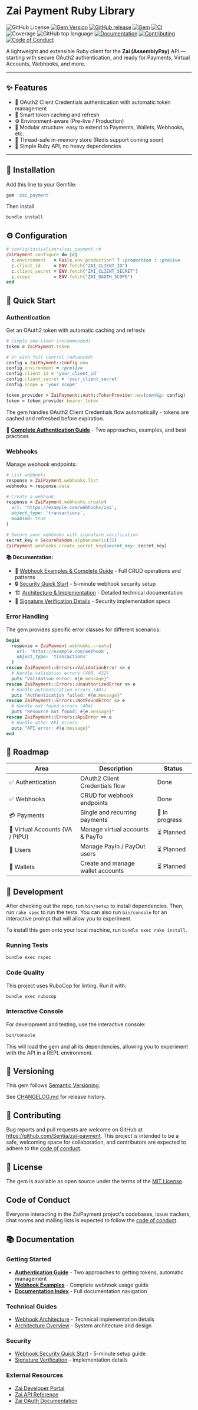 # Zai Payment Ruby Library

![GitHub License](https://img.shields.io/github/license/Sentia/zai-payment)
[![Gem Version](https://badge.fury.io/rb/zai_payment.svg)](https://badge.fury.io/rb/zai_payment)
[![GitHub release](https://img.shields.io/github/release/Sentia/zai-payment.svg)](https://github.com/Sentia/zai-payment/releases)
[![Gem](https://img.shields.io/gem/dt/zai_payment.svg)](https://rubygems.org/gems/zai_payment)
[![CI](https://github.com/Sentia/zai-payment/actions/workflows/ci.yml/badge.svg)](https://github.com/Sentia/zai-payment/actions/workflows/ci.yml)
![Coverage](https://img.shields.io/endpoint?url=https://raw.githubusercontent.com/Sentia/zai-payment/main/badges/coverage.json)
![GitHub top language](https://img.shields.io/github/languages/top/Sentia/zai-payment)
[![Documentation](https://img.shields.io/badge/docs-rubydoc.info-blue.svg)](https://rubydoc.info/gems/zai_payment)
[![Contributing](https://img.shields.io/badge/contributions-welcome-brightgreen.svg?style=flat)](./CONTRIBUTING.md)
[![Code of Conduct](https://img.shields.io/badge/code%20of%20conduct-MIT-blue.svg)](./CODE_OF_CONDUCT.md)

A lightweight and extensible Ruby client for the **Zai (AssemblyPay)** API — starting with secure OAuth2 authentication, and ready for Payments, Virtual Accounts, Webhooks, and more.

---

## ✨ Features

- 🔐 OAuth2 Client Credentials authentication with automatic token management  
- 🧠 Smart token caching and refresh  
- ⚙️ Environment-aware (Pre-live / Production)  
- 🧱 Modular structure: easy to extend to Payments, Wallets, Webhooks, etc.  
- 🧩 Thread-safe in-memory store (Redis support coming soon)  
- 🧰 Simple Ruby API, no heavy dependencies  

---

## 🧭 Installation

Add this line to your Gemfile:

```ruby
gem 'zai_payment'
```

Then install

```bash
bundle install
```

## ⚙️ Configuration

```ruby
# config/initializers/zai_payment.rb
ZaiPayment.configure do |c|
  c.environment   = Rails.env.production? ? :production : :prelive
  c.client_id     = ENV.fetch("ZAI_CLIENT_ID")
  c.client_secret = ENV.fetch("ZAI_CLIENT_SECRET")
  c.scope         = ENV.fetch("ZAI_OAUTH_SCOPE")
end
```

## 🚀 Quick Start

### Authentication

Get an OAuth2 token with automatic caching and refresh:

```ruby
# Simple one-liner (recommended)
token = ZaiPayment.token

# Or with full control (advanced)
config = ZaiPayment::Config.new
config.environment = :prelive
config.client_id = 'your_client_id'
config.client_secret = 'your_client_secret'
config.scope = 'your_scope'

token_provider = ZaiPayment::Auth::TokenProvider.new(config: config)
token = token_provider.bearer_token
```

The gem handles OAuth2 Client Credentials flow automatically - tokens are cached and refreshed before expiration.

📖 **[Complete Authentication Guide](docs/AUTHENTICATION.md)** - Two approaches, examples, and best practices

### Webhooks

Manage webhook endpoints:

```ruby
# List webhooks
response = ZaiPayment.webhooks.list
webhooks = response.data

# Create a webhook
response = ZaiPayment.webhooks.create(
  url: 'https://example.com/webhooks/zai',
  object_type: 'transactions',
  enabled: true
)

# Secure your webhooks with signature verification
secret_key = SecureRandom.alphanumeric(32)
ZaiPayment.webhooks.create_secret_key(secret_key: secret_key)
```

**📚 Documentation:**
- 📖 [Webhook Examples & Complete Guide](examples/webhooks.md) - Full CRUD operations and patterns
- 🔒 [Security Quick Start](docs/WEBHOOK_SECURITY_QUICKSTART.md) - 5-minute webhook security setup
- 🏗️ [Architecture & Implementation](docs/WEBHOOKS.md) - Detailed technical documentation
- 🔐 [Signature Verification Details](docs/WEBHOOK_SIGNATURE.md) - Security implementation specs

### Error Handling

The gem provides specific error classes for different scenarios:

```ruby
begin
  response = ZaiPayment.webhooks.create(
    url: 'https://example.com/webhook',
    object_type: 'transactions'
  )
rescue ZaiPayment::Errors::ValidationError => e
  # Handle validation errors (400, 422)
  puts "Validation error: #{e.message}"
rescue ZaiPayment::Errors::UnauthorizedError => e
  # Handle authentication errors (401)
  puts "Authentication failed: #{e.message}"
rescue ZaiPayment::Errors::NotFoundError => e
  # Handle not found errors (404)
  puts "Resource not found: #{e.message}"
rescue ZaiPayment::Errors::ApiError => e
  # Handle other API errors
  puts "API error: #{e.message}"
end
```

## 🧩 Roadmap

| Area                            | Description                       | Status         |
| ------------------------------- | --------------------------------- | -------------- |
| ✅ Authentication                | OAuth2 Client Credentials flow    | Done           |
| ✅ Webhooks                     | CRUD for webhook endpoints        | Done           |
| 💳 Payments                     | Single and recurring payments     | 🚧 In progress |
| 🏦 Virtual Accounts (VA / PIPU) | Manage virtual accounts & PayTo   | ⏳ Planned      |
| 👤 Users                        | Manage PayIn / PayOut users       | ⏳ Planned      |
| 💼 Wallets                      | Create and manage wallet accounts | ⏳ Planned      |

## 🧪 Development

After checking out the repo, run `bin/setup` to install dependencies. Then, run `rake spec` to run the tests. You can also run `bin/console` for an interactive prompt that will allow you to experiment.

To install this gem onto your local machine, run `bundle exec rake install`.

### Running Tests

```bash
bundle exec rspec
```

### Code Quality

This project uses RuboCop for linting. Run it with:

```bash
bundle exec rubocop
```

### Interactive Console

For development and testing, use the interactive console:

```bash
bin/console
```

This will load the gem and all its dependencies, allowing you to experiment with the API in a REPL environment.

## 🧾 Versioning
This gem follows [Semantic Versioning](https://semver.org).

See [CHANGELOG.md](./CHANGELOG.md) for release history.


## 🤝 Contributing

Bug reports and pull requests are welcome on GitHub at https://github.com/Sentia/zai-payment. This project is intended to be a safe, welcoming space for collaboration, and contributors are expected to adhere to the [code of conduct](https://github.com/Sentia/zai-payment/blob/main/CODE_OF_CONDUCT.md).

## 🪪 License

The gem is available as open source under the terms of the [MIT License](https://opensource.org/licenses/MIT).

## Code of Conduct

Everyone interacting in the ZaiPayment project's codebases, issue trackers, chat rooms and mailing lists is expected to follow the [code of conduct](https://github.com/Sentia/zai-payment/blob/main/CODE_OF_CONDUCT.md).

## 📚 Documentation

### Getting Started
- [**Authentication Guide**](docs/AUTHENTICATION.md) - Two approaches to getting tokens, automatic management
- [**Webhook Examples**](examples/webhooks.md) - Complete webhook usage guide
- [**Documentation Index**](docs/README.md) - Full documentation navigation

### Technical Guides
- [Webhook Architecture](docs/WEBHOOKS.md) - Technical implementation details
- [Architecture Overview](docs/ARCHITECTURE.md) - System architecture and design

### Security
- [Webhook Security Quick Start](docs/WEBHOOK_SECURITY_QUICKSTART.md) - 5-minute setup guide
- [Signature Verification](docs/WEBHOOK_SIGNATURE.md) - Implementation details

### External Resources
- [Zai Developer Portal](https://developer.hellozai.com/)
- [Zai API Reference](https://developer.hellozai.com/reference)
- [Zai OAuth Documentation](https://developer.hellozai.com/docs/introduction)
